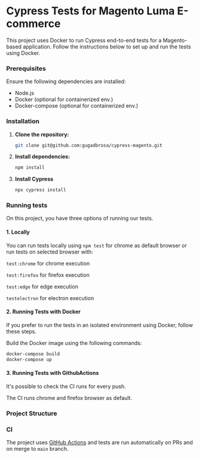 # Cypress Tests for Magento Luma E-commerce

This project uses Docker to run Cypress end-to-end tests for a Magento-based application. Follow the instructions below to set up and run the tests using Docker.

### Prerequisites

Ensure the following dependencies are installed:

- Node.js
- Docker (optional for containerized env.)
- Docker-compose (optional for containerized env.)

### Installation

1. **Clone the repository:**

   ```bash
   git clone git@github.com:gugadbrosa/cypress-magento.git
   ```

2. **Install dependencies:**

   ```bash
   npm install
   ```

3. **Install Cypress**

   ```bash
   npx cypress install
   ```

### Running tests

On this project, you have three options of running our tests.

#### 1. Locally

You can run tests locally using `npm test` for chrome as default browser or run tests on selected browser with:

`test:chrome` for chrome execution

`test:firefox` for firefox execution

`test:edge` for edge execution

`testelectron` for electron execution

#### 2. Running Tests with Docker

If you prefer to run the tests in an isolated environment using Docker, follow these steps.

Build the Docker image using the following commands:

```bash
docker-compose build
docker-compose up
```

#### 3. Running Tests with GithubActions

It's possible to check the CI runs for every push.

The CI runs chrome and firefox browser as default.

### Project Structure

### CI

The project uses [GitHub Actions](https://docs.github.com/en/actions) and tests are run automatically on PRs and on merge to `main` branch.
